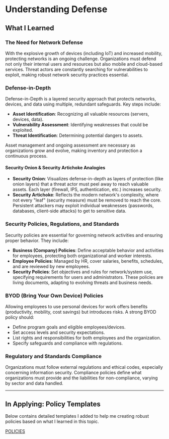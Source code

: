 # Understanding Defense

## What I Learned

### The Need for Network Defense

With the explosive growth of devices (including IoT) and increased mobility, protecting networks is an ongoing challenge. Organizations must defend not only their internal users and resources but also mobile and cloud-based services. Threat actors are constantly searching for vulnerabilities to exploit, making robust network security practices essential.

### Defense-in-Depth

Defense-in-Depth is a layered security approach that protects networks, devices, and data using multiple, redundant safeguards. Key steps include:

- **Asset Identification**: Recognizing all valuable resources (servers, devices, data).
- **Vulnerability Assessment**: Identifying weaknesses that could be exploited.
- **Threat Identification**: Determining potential dangers to assets.

Asset management and ongoing assessment are necessary as organizations grow and evolve, making inventory and protection a continuous process.

#### Security Onion & Security Artichoke Analogies

- **Security Onion**: Visualizes defense-in-depth as layers of protection (like onion layers) that a threat actor must peel away to reach valuable assets. Each layer (firewall, IPS, authentication, etc.) increases security.
- **Security Artichoke**: Reflects the modern network's complexity, where not every "leaf" (security measure) must be removed to reach the core. Persistent attackers may exploit individual weaknesses (passwords, databases, client-side attacks) to get to sensitive data.

### Security Policies, Regulations, and Standards

Security policies are essential for governing network activities and ensuring proper behavior. They include:

- **Business (Company) Policies**: Define acceptable behavior and activities for employees, protecting both organizational and worker interests.
- **Employee Policies**: Managed by HR, cover salaries, benefits, schedules, and are reviewed by new employees.
- **Security Policies**: Set objectives and rules for network/system use, specifying requirements for users and administrators. These policies are living documents, adapting to evolving threats and business needs.

### BYOD (Bring Your Own Device) Policies

Allowing employees to use personal devices for work offers benefits (productivity, mobility, cost savings) but introduces risks. A strong BYOD policy should:

- Define program goals and eligible employees/devices.
- Set access levels and security expectations.
- List rights and responsibilities for both employees and the organization.
- Specify safeguards and compliance with regulations.

### Regulatory and Standards Compliance

Organizations must follow external regulations and ethical codes, especially concerning information security. Compliance policies define what organizations must provide and the liabilities for non-compliance, varying by sector and data handled.

---

## In Applying: Policy Templates

Below contains detailed templates I added to help me creating robust policies based on what I learned in this topic.

[POLICIES](./policy_templates)
